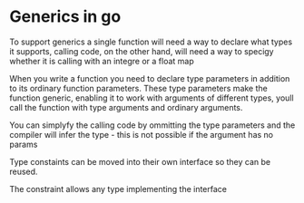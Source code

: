 # Generics in go 

To support generics a single function will need a way to declare what types it supports, calling code, on the other hand, will need a way to specigy whether it is calling with an integre or a float map

When you write a function you need to declare type parameters in addition to its ordinary function parameters. These type parameters make the function generic, enabling it to work with arguments of different types, youll call the function with type arguments and ordinary arguments. 

You can simplyfy the calling code by ommitting the type parameters and the compiler will infer the type - this is not possible if the argument has no params 

Type constaints can be moved into their own interface so they can be reused. 

The constraint allows any type implementing the interface 
